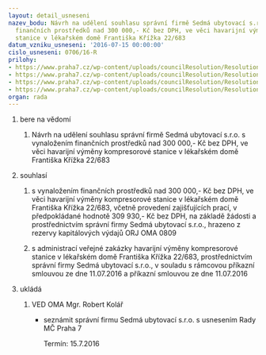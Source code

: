 ```yaml
---
layout: detail_usneseni
nazev_bodu: Návrh na udělení souhlasu správní firmě Sedmá ubytovací s.r.o. s vynaložením
  finančních prostředků nad 300 000,- Kč bez DPH, ve věci havarijní výměny kompresorové
  stanice v lékařském domě Františka Křížka 22/683
datum_vzniku_usneseni: '2016-07-15 00:00:00'
cislo_usneseni: 0706/16-R
prilohy:
- https://www.praha7.cz/wp-content/uploads/councilResolution/Resolutions/27984/export/DZ_kompresor683~82770.docx
- https://www.praha7.cz/wp-content/uploads/councilResolution/Resolutions/27984/export/02_kompresor683~82769.pdf
- https://www.praha7.cz/wp-content/uploads/councilResolution/Resolutions/27984/export/03_kompresor683~82768.pdf
- https://www.praha7.cz/wp-content/uploads/councilResolution/Resolutions/27984/export/export~298269.pdf
organ: rada
---
```

<OL class=urzList_view id=urzList>
<LI class=urzClass1><SPAN name="1">bere na vědomí</SPAN>
<OL class=urzOlClass>
<LI class=urzClass2 style="TEXT-ALIGN: left"><SPAN>
<P>Návrh na udělení souhlasu správní firmě Sedmá ubytovací s.r.o. s vynaložením finančních prostředků nad 300 000,- Kč bez DPH, ve věci havarijní výměny kompresorové stanice v lékařském domě Františka Křížka 22/683</P></SPAN></LI></OL></LI>
<LI class=urzClass1><SPAN name="26">souhlasí</SPAN>
<OL class=urzOlClass>
<LI class=urzClass2 style="TEXT-ALIGN: left"><SPAN>
<P>s vynaložením finančních prostředků nad 300 000,- Kč bez DPH, ve věci havarijní výměny kompresorové stanice v lékařském domě Františka Křížka 22/683, včetně provedení zajišťujících prací, v předpokládané hodnotě 309 930,- Kč bez DPH, na základě žádosti a prostřednictvím správní firmy Sedmá ubytovací s.r.o., hrazeno z rezervy kapitálových výdajů ORJ OMA 0809<BR></P></SPAN></LI>
<LI class=urzClass2 style="TEXT-ALIGN: left"><SPAN>
<P>s administrací veřejné zakázky havarijní výměny kompresorové stanice v lékařském domě Františka Křížka 22/683, prostřednictvím správní firmy Sedmá ubytovací s.r.o., v souladu s rámcovou příkazní smlouvou ze dne 11.07.2016 a příkazní smlouvou ze dne 11.07.2016</P></SPAN></LI></OL></LI>
<LI class=urzClass1 id=urzUkoly><SPAN name="1">ukládá</SPAN>
<OL class=urzOlClass>
<LI class=urzClass2><SPAN>
<P>VED OMA Mgr. Robert Kolář</P></SPAN>
<UL class=urzUlClass>
<LI class=urzClass3><SPAN>
<P>seznámit správní firmu Sedmá ubytovací s.r.o. s usnesením Rady MČ Praha 7</P></SPAN><SPAN class=urzUkolTermin>Termín:&nbsp;15.7.2016</SPAN></LI></UL></LI></OL></LI></OL>